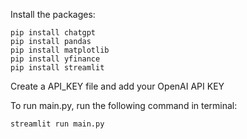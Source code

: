 Install the packages:

    pip install chatgpt
    pip install pandas
    pip install matplotlib
    pip install yfinance
    pip install streamlit

Create a API_KEY file and add your OpenAI API KEY

To run main.py, run the following command in terminal:
    
    streamlit run main.py
